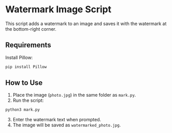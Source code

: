 # Watermark Image Script

This script adds a watermark to an image and saves it with the watermark at the bottom-right corner.

## Requirements

Install Pillow:

```bash
pip install Pillow
```

## How to Use

1. Place the image (`photo.jpg`) in the same folder as `mark.py`.
2. Run the script:

```bash
python3 mark.py
```

3. Enter the watermark text when prompted.
4. The image will be saved as `watermarked_photo.jpg`.

```
